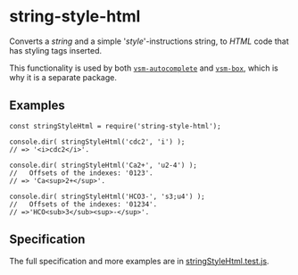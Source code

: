 # string-style-html

Converts a *string* and a simple '*style*'-instructions string,
to *HTML* code that has styling tags inserted.

This functionality is used by both
[`vsm-autocomplete`](https://github.com/vsmjs/vsm-autocomplete) and
[`vsm-box`](https://github.com/vsmjs/vsm-box),
which is why it is a separate package.


## Examples

```
const stringStyleHtml = require('string-style-html');

console.dir( stringStyleHtml('cdc2', 'i') );
// => '<i>cdc2</i>'.

console.dir( stringStyleHtml('Ca2+', 'u2-4') );
//   Offsets of the indexes: '0123'.
// => 'Ca<sup>2+</sup>'.

console.dir( stringStyleHtml('HCO3-', 's3;u4') );
//   Offsets of the indexes: '01234'.
// =>'HCO<sub>3</sub><sup>-</sup>'.
```


## Specification

The full specification and more examples are in
[stringStyleHtml.test.js](src/stringStyleHtml.test.js).
